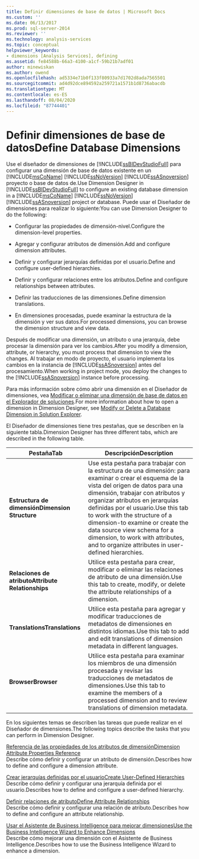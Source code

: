 ```yaml
---
title: Definir dimensiones de base de datos | Microsoft Docs
ms.custom: ''
ms.date: 06/13/2017
ms.prod: sql-server-2014
ms.reviewer: ''
ms.technology: analysis-services
ms.topic: conceptual
helpviewer_keywords:
- dimensions [Analysis Services], defining
ms.assetid: fe84588b-66a3-4100-a1cf-59b21b7adf01
author: minewiskan
ms.author: owend
ms.openlocfilehash: ad5334e71b0f133f80933a7d1702d8ada7565501
ms.sourcegitcommit: ad4d92dce894592a259721a1571b1d8736abacdb
ms.translationtype: MT
ms.contentlocale: es-ES
ms.lasthandoff: 08/04/2020
ms.locfileid: "87744401"
---
```

# <a name="define-database-dimensions"></a><span data-ttu-id="53703-102">Definir dimensiones de base de datos</span><span class="sxs-lookup"><span data-stu-id="53703-102">Define Database Dimensions</span></span>
  <span data-ttu-id="53703-103">Use el diseñador de dimensiones de [!INCLUDE[ssBIDevStudioFull](../../includes/ssbidevstudiofull-md.md)] para configurar una dimensión de base de datos existente en un [!INCLUDE[msCoName](../../includes/msconame-md.md)] [!INCLUDE[ssNoVersion](../../includes/ssnoversion-md.md)] [!INCLUDE[ssASnoversion](../../includes/ssasnoversion-md.md)] proyecto o base de datos de.</span><span class="sxs-lookup"><span data-stu-id="53703-103">Use Dimension Designer in [!INCLUDE[ssBIDevStudioFull](../../includes/ssbidevstudiofull-md.md)] to configure an existing database dimension in a [!INCLUDE[msCoName](../../includes/msconame-md.md)] [!INCLUDE[ssNoVersion](../../includes/ssnoversion-md.md)] [!INCLUDE[ssASnoversion](../../includes/ssasnoversion-md.md)] project or database.</span></span> <span data-ttu-id="53703-104">Puede usar el Diseñador de dimensiones para realizar lo siguiente:</span><span class="sxs-lookup"><span data-stu-id="53703-104">You can use Dimension Designer to do the following:</span></span>  
  
-   <span data-ttu-id="53703-105">Configurar las propiedades de dimensión-nivel.</span><span class="sxs-lookup"><span data-stu-id="53703-105">Configure the dimension-level properties.</span></span>  
  
-   <span data-ttu-id="53703-106">Agregar y configurar atributos de dimensión.</span><span class="sxs-lookup"><span data-stu-id="53703-106">Add and configure dimension attributes.</span></span>  
  
-   <span data-ttu-id="53703-107">Definir y configurar jerarquías definidas por el usuario.</span><span class="sxs-lookup"><span data-stu-id="53703-107">Define and configure user-defined hierarchies.</span></span>  
  
-   <span data-ttu-id="53703-108">Definir y configurar relaciones entre los atributos.</span><span class="sxs-lookup"><span data-stu-id="53703-108">Define and configure relationships between attributes.</span></span>  
  
-   <span data-ttu-id="53703-109">Definir las traducciones de las dimensiones.</span><span class="sxs-lookup"><span data-stu-id="53703-109">Define dimension translations.</span></span>  
  
-   <span data-ttu-id="53703-110">En dimensiones procesadas, puede examinar la estructura de la dimensión y ver sus datos.</span><span class="sxs-lookup"><span data-stu-id="53703-110">For processed dimensions, you can browse the dimension structure and view data.</span></span>  
  
 <span data-ttu-id="53703-111">Después de modificar una dimensión, un atributo o una jerarquía, debe procesar la dimensión para ver los cambios.</span><span class="sxs-lookup"><span data-stu-id="53703-111">After you modify a dimension, attribute, or hierarchy, you must process that dimension to view the changes.</span></span> <span data-ttu-id="53703-112">Al trabajar en modo de proyecto, el usuario implementa los cambios en la instancia de [!INCLUDE[ssASnoversion](../../includes/ssasnoversion-md.md)] antes del procesamiento.</span><span class="sxs-lookup"><span data-stu-id="53703-112">When working in project mode, you deploy the changes to the [!INCLUDE[ssASnoversion](../../includes/ssasnoversion-md.md)] instance before processing.</span></span>  
  
 <span data-ttu-id="53703-113">Para más información sobre cómo abrir una dimensión en el Diseñador de dimensiones, vea [Modificar o eliminar una dimensión de base de datos en el Explorador de soluciones](database-dimensions-modify-or-delete-a-database-dimension-in-solution-explorer.md).</span><span class="sxs-lookup"><span data-stu-id="53703-113">For more information about how to open a dimension in Dimension Designer, see [Modify or Delete a Database Dimension in Solution Explorer](database-dimensions-modify-or-delete-a-database-dimension-in-solution-explorer.md).</span></span>  
  
 <span data-ttu-id="53703-114">El Diseñador de dimensiones tiene tres pestañas, que se describen en la siguiente tabla.</span><span class="sxs-lookup"><span data-stu-id="53703-114">Dimension Designer has three different tabs, which are described in the following table.</span></span>  
  
|<span data-ttu-id="53703-115">Pestaña</span><span class="sxs-lookup"><span data-stu-id="53703-115">Tab</span></span>|<span data-ttu-id="53703-116">Descripción</span><span class="sxs-lookup"><span data-stu-id="53703-116">Description</span></span>|  
|---------|-----------------|  
|<span data-ttu-id="53703-117">**Estructura de dimensión**</span><span class="sxs-lookup"><span data-stu-id="53703-117">**Dimension Structure**</span></span>|<span data-ttu-id="53703-118">Use esta pestaña para trabajar con la estructura de una dimensión: para examinar o crear el esquema de la vista del origen de datos para una dimensión, trabajar con atributos y organizar atributos en jerarquías definidas por el usuario.</span><span class="sxs-lookup"><span data-stu-id="53703-118">Use this tab to work with the structure of a dimension-to examine or create the data source view schema for a dimension, to work with attributes, and to organize attributes in user-defined hierarchies.</span></span>|  
|<span data-ttu-id="53703-119">**Relaciones de atributo**</span><span class="sxs-lookup"><span data-stu-id="53703-119">**Attribute Relationships**</span></span>|<span data-ttu-id="53703-120">Utilice esta pestaña para crear, modificar o eliminar las relaciones de atributo de una dimensión.</span><span class="sxs-lookup"><span data-stu-id="53703-120">Use this tab to create, modify, or delete the attribute relationships of a dimension.</span></span>|  
|<span data-ttu-id="53703-121">**Translations**</span><span class="sxs-lookup"><span data-stu-id="53703-121">**Translations**</span></span>|<span data-ttu-id="53703-122">Utilice esta pestaña para agregar y modificar traducciones de metadatos de dimensiones en distintos idiomas.</span><span class="sxs-lookup"><span data-stu-id="53703-122">Use this tab to add and edit translations of dimension metadata in different languages.</span></span>|  
|<span data-ttu-id="53703-123">**Browser**</span><span class="sxs-lookup"><span data-stu-id="53703-123">**Browser**</span></span>|<span data-ttu-id="53703-124">Utilice esta pestaña para examinar los miembros de una dimensión procesada y revisar las traducciones de metadatos de dimensiones.</span><span class="sxs-lookup"><span data-stu-id="53703-124">Use this tab to examine the members of a processed dimension and to review translations of dimension metadata.</span></span>|  
  
 <span data-ttu-id="53703-125">En los siguientes temas se describen las tareas que puede realizar en el Diseñador de dimensiones.</span><span class="sxs-lookup"><span data-stu-id="53703-125">The following topics describe the tasks that you can perform in Dimension Designer.</span></span>  
  
 [<span data-ttu-id="53703-126">Referencia de las propiedades de los atributos de dimensión</span><span class="sxs-lookup"><span data-stu-id="53703-126">Dimension Attribute Properties Reference</span></span>](dimension-attribute-properties-reference.md)  
 <span data-ttu-id="53703-127">Describe cómo definir y configurar un atributo de dimensión.</span><span class="sxs-lookup"><span data-stu-id="53703-127">Describes how to define and configure a dimension attribute.</span></span>  
  
 [<span data-ttu-id="53703-128">Crear jerarquías definidas por el usuario</span><span class="sxs-lookup"><span data-stu-id="53703-128">Create User-Defined Hierarchies</span></span>](user-defined-hierarchies-create.md)  
 <span data-ttu-id="53703-129">Describe cómo definir y configurar una jerarquía definida por el usuario.</span><span class="sxs-lookup"><span data-stu-id="53703-129">Describes how to define and configure a user-defined hierarchy.</span></span>  
  
 [<span data-ttu-id="53703-130">Definir relaciones de atributo</span><span class="sxs-lookup"><span data-stu-id="53703-130">Define Attribute Relationships</span></span>](attribute-relationships-define.md)  
 <span data-ttu-id="53703-131">Describe cómo definir y configurar una relación de atributo.</span><span class="sxs-lookup"><span data-stu-id="53703-131">Describes how to define and configure an attribute relationship.</span></span>  
  
 [<span data-ttu-id="53703-132">Usar el Asistente de Business Intelligence para mejorar dimensiones</span><span class="sxs-lookup"><span data-stu-id="53703-132">Use the Business Intelligence Wizard to Enhance Dimensions</span></span>](../use-the-business-intelligence-wizard-to-enhance-dimensions.md)  
 <span data-ttu-id="53703-133">Describe cómo mejorar una dimensión con el Asistente de Business Intelligence.</span><span class="sxs-lookup"><span data-stu-id="53703-133">Describes how to use the Business Intelligence Wizard to enhance a dimension.</span></span>  
  
  
